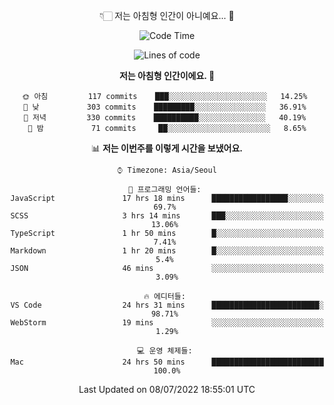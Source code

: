 <div align='center'>
 
👇🏻 저는 아침형 인간이 아니예요... 🙊
 
<!--START_SECTION:waka-->
![Code Time](http://img.shields.io/badge/Code%20Time-1%2C636%20hrs%2016%20mins-blue)

![Lines of code](https://img.shields.io/badge/%EC%A0%80%EB%8A%94%20%EC%97%AC%ED%83%9C%EA%B9%8C%EC%A7%80%20-258%20Thousand%20%EC%A4%84%EC%9D%98%20%EC%BD%94%EB%93%9C%EB%A5%BC%20%EC%9E%91%EC%84%B1%ED%96%88%EC%96%B4%EC%9A%94.-blue)

**저는 아침형 인간이에요. 🐤** 

```text
🌞 아침         117 commits    ███░░░░░░░░░░░░░░░░░░░░░░   14.25% 
🌆 낮　         303 commits    █████████░░░░░░░░░░░░░░░░   36.91% 
🌃 저녁         330 commits    ██████████░░░░░░░░░░░░░░░   40.19% 
🌙 밤　         71 commits     ██░░░░░░░░░░░░░░░░░░░░░░░   8.65%

```


📊 **저는 이번주를 이렇게 시간을 보냈어요.** 

```text
⌚︎ Timezone: Asia/Seoul

💬 프로그래밍 언어들: 
JavaScript               17 hrs 18 mins      █████████████████░░░░░░░░   69.7% 
SCSS                     3 hrs 14 mins       ███░░░░░░░░░░░░░░░░░░░░░░   13.06% 
TypeScript               1 hr 50 mins        █░░░░░░░░░░░░░░░░░░░░░░░░   7.41% 
Markdown                 1 hr 20 mins        █░░░░░░░░░░░░░░░░░░░░░░░░   5.4% 
JSON                     46 mins             ░░░░░░░░░░░░░░░░░░░░░░░░░   3.09%

🔥 에디터들: 
VS Code                  24 hrs 31 mins      ████████████████████████░   98.71% 
WebStorm                 19 mins             ░░░░░░░░░░░░░░░░░░░░░░░░░   1.29%

💻 운영 체제들: 
Mac                      24 hrs 50 mins      █████████████████████████   100.0%

```


 Last Updated on 08/07/2022 18:55:01 UTC
<!--END_SECTION:waka-->
 </div>
<!---
Emewjin/Emewjin is a ✨ special ✨ repository because its `README.md` (this file) appears on your GitHub profile.
You can click the Preview link to take a look at your changes.
--->
